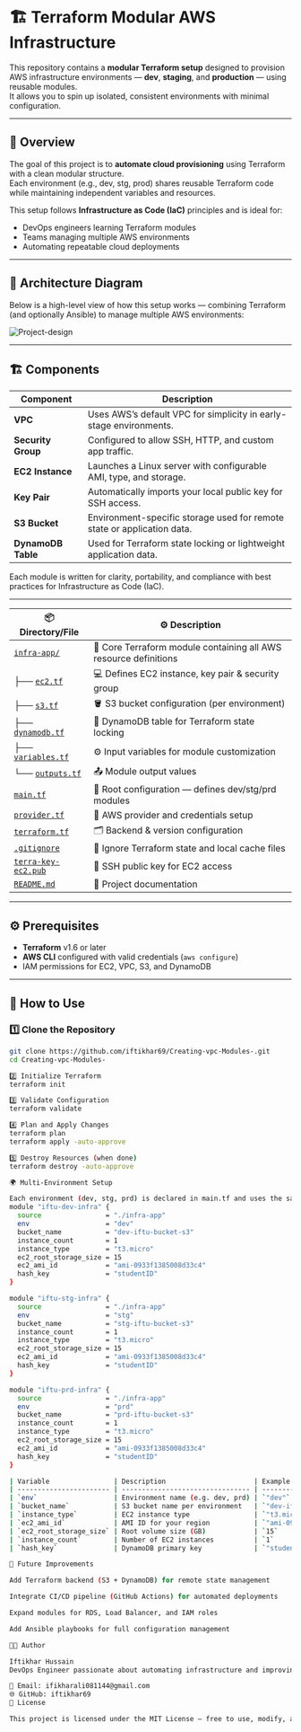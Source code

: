 # 🏗️ Terraform Modular AWS Infrastructure

This repository contains a **modular Terraform setup** designed to provision AWS infrastructure environments — **dev**, **staging**, and **production** — using reusable modules.  
It allows you to spin up isolated, consistent environments with minimal configuration.

---

## 📘 Overview

The goal of this project is to **automate cloud provisioning** using Terraform with a clean modular structure.  
Each environment (e.g., dev, stg, prod) shares reusable Terraform code while maintaining independent variables and resources.

This setup follows **Infrastructure as Code (IaC)** principles and is ideal for:
- DevOps engineers learning Terraform modules
- Teams managing multiple AWS environments
- Automating repeatable cloud deployments

---

## 🧩 Architecture Diagram

Below is a high-level view of how this setup works — combining Terraform (and optionally Ansible) to manage multiple AWS environments:

![Project-design](https://github.com/user-attachments/assets/b08757cb-7433-455a-a4f2-7f598ad193a5)

---

## 🏗️ Components

| Component | Description |
|------------|--------------|
| **VPC** | Uses AWS’s default VPC for simplicity in early-stage environments. |
| **Security Group** | Configured to allow SSH, HTTP, and custom app traffic. |
| **EC2 Instance** | Launches a Linux server with configurable AMI, type, and storage. |
| **Key Pair** | Automatically imports your local public key for SSH access. |
| **S3 Bucket** | Environment-specific storage used for remote state or application data. |
| **DynamoDB Table** | Used for Terraform state locking or lightweight application data. |

Each module is written for clarity, portability, and compliance with best practices for Infrastructure as Code (IaC).

---
| 📦 Directory/File                              | ⚙️ Description                                                   |
| ---------------------------------------------- | ---------------------------------------------------------------- |
| [`infra-app/`](./infra-app)                    | 🧱 Core Terraform module containing all AWS resource definitions |
| ├── [`ec2.tf`](./infra-app/ec2.tf)             | 💻 Defines EC2 instance, key pair & security group               |
| ├── [`s3.tf`](./infra-app/s3.tf)               | 🪣 S3 bucket configuration (per environment)                     |
| ├── [`dynamodb.tf`](./infra-app/dynamodb.tf)   | 🧮 DynamoDB table for Terraform state locking                    |
| ├── [`variables.tf`](./infra-app/variables.tf) | ⚙️ Input variables for module customization                      |
| └── [`outputs.tf`](./infra-app/outputs.tf)     | 📤 Module output values                                          |
| [`main.tf`](./main.tf)                         | 🧠 Root configuration — defines dev/stg/prd modules              |
| [`provider.tf`](./provider.tf)                 | 🔑 AWS provider and credentials setup                            |
| [`terraform.tf`](./terraform.tf)               | 🗂️ Backend & version configuration                              |
| [`.gitignore`](./.gitignore)                   | 🚫 Ignore Terraform state and local cache files                  |
| [`terra-key-ec2.pub`](./terra-key-ec2.pub)     | 🔐 SSH public key for EC2 access                                 |
| [`README.md`](./README.md)                     | 📘 Project documentation                                         |


---

## ⚙️ Prerequisites

- **Terraform** v1.6 or later  
- **AWS CLI** configured with valid credentials (`aws configure`)  
- IAM permissions for EC2, VPC, S3, and DynamoDB  

---

## 🚀 How to Use

### 1️⃣ Clone the Repository
```bash
git clone https://github.com/iftikhar69/Creating-vpc-Modules-.git
cd Creating-vpc-Modules-

2️⃣ Initialize Terraform
terraform init

3️⃣ Validate Configuration
terraform validate

4️⃣ Plan and Apply Changes
terraform plan
terraform apply -auto-approve

5️⃣ Destroy Resources (when done)
terraform destroy -auto-approve

🌍 Multi-Environment Setup

Each environment (dev, stg, prd) is declared in main.tf and uses the same module with its own variables:
module "iftu-dev-infra" {
  source                = "./infra-app"
  env                   = "dev"
  bucket_name           = "dev-iftu-bucket-s3"
  instance_count        = 1
  instance_type         = "t3.micro"
  ec2_root_storage_size = 15
  ec2_ami_id            = "ami-0933f1385008d33c4"
  hash_key              = "studentID"
}

module "iftu-stg-infra" {
  source                = "./infra-app"
  env                   = "stg"
  bucket_name           = "stg-iftu-bucket-s3"
  instance_count        = 1
  instance_type         = "t3.micro"
  ec2_root_storage_size = 15
  ec2_ami_id            = "ami-0933f1385008d33c4"
  hash_key              = "studentID"
}

module "iftu-prd-infra" {
  source                = "./infra-app"
  env                   = "prd"
  bucket_name           = "prd-iftu-bucket-s3"
  instance_count        = 1
  instance_type         = "t3.micro"
  ec2_root_storage_size = 15
  ec2_ami_id            = "ami-0933f1385008d33c4"
  hash_key              = "studentID"
}

| Variable                | Description                      | Example                   |
| ----------------------- | -------------------------------- | ------------------------- |
| `env`                   | Environment name (e.g. dev, prd) | `"dev"`                   |
| `bucket_name`           | S3 bucket name per environment   | `"dev-iftu-bucket-s3"`    |
| `instance_type`         | EC2 instance type                | `"t3.micro"`              |
| `ec2_ami_id`            | AMI ID for your region           | `"ami-0933f1385008d33c4"` |
| `ec2_root_storage_size` | Root volume size (GB)            | `15`                      |
| `instance_count`        | Number of EC2 instances          | `1`                       |
| `hash_key`              | DynamoDB primary key             | `"studentID"`             |

🧭 Future Improvements

Add Terraform backend (S3 + DynamoDB) for remote state management

Integrate CI/CD pipeline (GitHub Actions) for automated deployments

Expand modules for RDS, Load Balancer, and IAM roles

Add Ansible playbooks for full configuration management

👨‍💻 Author

Iftikhar Hussain
DevOps Engineer passionate about automating infrastructure and improving cloud reliability.

📧 Email: ifikharali081144@gmail.com
🌐 GitHub: iftikhar69
🏁 License

This project is licensed under the MIT License — free to use, modify, and share.

